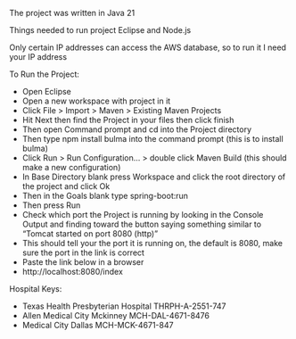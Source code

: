 <p>The project was written in Java 21</p>
<p>Things needed to run project Eclipse and Node.js</p>
<p>Only certain IP addresses can access the AWS database, so to run it I need your IP address</p>

To Run the Project\:
- Open Eclipse
- Open a new workspace with project in it
- Click File > Import > Maven > Existing Maven Projects
- Hit Next then find the Project in your files then click finish
- Then open Command prompt and cd into the Project directory
- Then type npm install bulma into the command prompt (this is to install bulma)
- Click Run > Run Configuration… > double click Maven Build (this should make a new configuration)
- In Base Directory blank press Workspace and click the root directory of the project and click Ok
- Then in the Goals blank type spring-boot:run
- Then press Run
- Check which port the Project is running by looking in the Console Output and finding toward the button saying something similar to “Tomcat started on port 8080 (http)” 
- This should tell your the port it is running on, the default is 8080, make sure the port in the link is correct
- Paste the link below in a browser
- http://localhost:8080/index

 
Hospital Keys\:
- Texas Health Presbyterian Hospital THRPH-A-2551-747
- Allen Medical City Mckinney MCH-DAL-4671-8476
- Medical City Dallas MCH-MCK-4671-847
